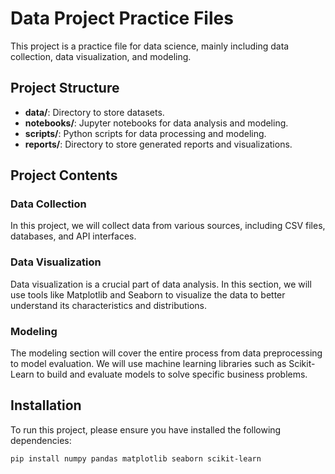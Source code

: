 # Data Project Practice Files

This project is a practice file for data science, mainly including data collection, data visualization, and modeling.

## Project Structure

- **data/**: Directory to store datasets.
- **notebooks/**: Jupyter notebooks for data analysis and modeling.
- **scripts/**: Python scripts for data processing and modeling.
- **reports/**: Directory to store generated reports and visualizations.

## Project Contents

### Data Collection

In this project, we will collect data from various sources, including CSV files, databases, and API interfaces.

### Data Visualization

Data visualization is a crucial part of data analysis. In this section, we will use tools like Matplotlib and Seaborn to visualize the data to better understand its characteristics and distributions.

### Modeling

The modeling section will cover the entire process from data preprocessing to model evaluation. We will use machine learning libraries such as Scikit-Learn to build and evaluate models to solve specific business problems.

## Installation

To run this project, please ensure you have installed the following dependencies:

```sh
pip install numpy pandas matplotlib seaborn scikit-learn
